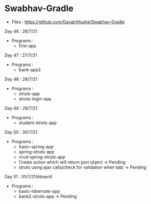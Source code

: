 # Swabhav-Gradle
- Files : https://github.com/GayatriHushe/Swabhav-Gradle
  
		
Day 46 : 26/7/21
  - Programs : 
      - first-app
	  
Day 47 : 27/7/21
  - Programs : 
      - bank-app2
	  
Day 48 : 28/7/21
  - Programs : 
      - struts-app
	  - struts-login-app
	  
Day 49 : 29/7/21
  - Programs : 
      - student-struts-app
	  
Day 50 : 30/7/21
  - Programs : 
      - basic-spring-app
	  - spring-struts-app
	  - crud-spring-struts-app
	  - Create action which will return json object -> Pending
	  - struts using ajax calls(check for validation when tab) -> Pending
	  
Day 51 : 31/7/21(Absent)
  - Programs : 
      - basic-hibernate-app
	  - bank2-struts-app -> Pending